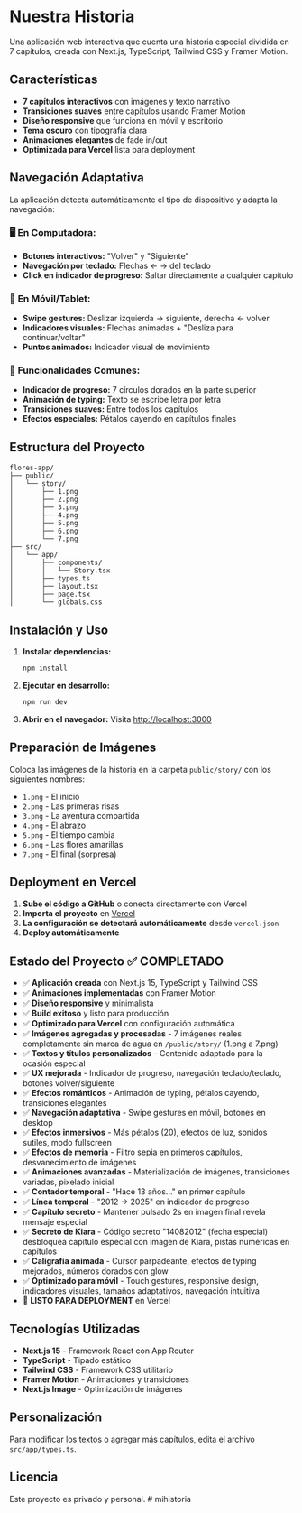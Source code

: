 # Nuestra Historia

Una aplicación web interactiva que cuenta una historia especial dividida en 7 capítulos, creada con Next.js, TypeScript, Tailwind CSS y Framer Motion.

## Características

- **7 capítulos interactivos** con imágenes y texto narrativo
- **Transiciones suaves** entre capítulos usando Framer Motion
- **Diseño responsive** que funciona en móvil y escritorio
- **Tema oscuro** con tipografía clara
- **Animaciones elegantes** de fade in/out
- **Optimizada para Vercel** lista para deployment

## Navegación Adaptativa

La aplicación detecta automáticamente el tipo de dispositivo y adapta la navegación:

### 🖥️ **En Computadora:**
- **Botones interactivos:** "Volver" y "Siguiente"
- **Navegación por teclado:** Flechas ← → del teclado
- **Click en indicador de progreso:** Saltar directamente a cualquier capítulo

### 📱 **En Móvil/Tablet:**
- **Swipe gestures:** Deslizar izquierda → siguiente, derecha ← volver
- **Indicadores visuales:** Flechas animadas + "Desliza para continuar/voltar"
- **Puntos animados:** Indicador visual de movimiento

### 🎯 **Funcionalidades Comunes:**
- **Indicador de progreso:** 7 círculos dorados en la parte superior
- **Animación de typing:** Texto se escribe letra por letra
- **Transiciones suaves:** Entre todos los capítulos
- **Efectos especiales:** Pétalos cayendo en capítulos finales

## Estructura del Proyecto

```
flores-app/
├── public/
│   └── story/
│       ├── 1.png
│       ├── 2.png
│       ├── 3.png
│       ├── 4.png
│       ├── 5.png
│       ├── 6.png
│       └── 7.png
├── src/
│   └── app/
│       ├── components/
│       │   └── Story.tsx
│       ├── types.ts
│       ├── layout.tsx
│       ├── page.tsx
│       └── globals.css
```

## Instalación y Uso

1. **Instalar dependencias:**
   ```bash
   npm install
   ```

2. **Ejecutar en desarrollo:**
   ```bash
   npm run dev
   ```

3. **Abrir en el navegador:**
   Visita [http://localhost:3000](http://localhost:3000)

## Preparación de Imágenes

Coloca las imágenes de la historia en la carpeta `public/story/` con los siguientes nombres:
- `1.png` - El inicio
- `2.png` - Las primeras risas
- `3.png` - La aventura compartida
- `4.png` - El abrazo
- `5.png` - El tiempo cambia
- `6.png` - Las flores amarillas
- `7.png` - El final (sorpresa)

## Deployment en Vercel

1. **Sube el código a GitHub** o conecta directamente con Vercel
2. **Importa el proyecto** en [Vercel](https://vercel.com)
3. **La configuración se detectará automáticamente** desde `vercel.json`
4. **Deploy automáticamente**

## Estado del Proyecto ✅ COMPLETADO

- ✅ **Aplicación creada** con Next.js 15, TypeScript y Tailwind CSS
- ✅ **Animaciones implementadas** con Framer Motion
- ✅ **Diseño responsive** y minimalista
- ✅ **Build exitoso** y listo para producción
- ✅ **Optimizado para Vercel** con configuración automática
- ✅ **Imágenes agregadas y procesadas** - 7 imágenes reales completamente sin marca de agua en `/public/story/` (1.png a 7.png)
- ✅ **Textos y títulos personalizados** - Contenido adaptado para la ocasión especial
- ✅ **UX mejorada** - Indicador de progreso, navegación teclado/teclado, botones volver/siguiente
- ✅ **Efectos románticos** - Animación de typing, pétalos cayendo, transiciones elegantes
- ✅ **Navegación adaptativa** - Swipe gestures en móvil, botones en desktop
- ✅ **Efectos inmersivos** - Más pétalos (20), efectos de luz, sonidos sutiles, modo fullscreen
- ✅ **Efectos de memoria** - Filtro sepia en primeros capítulos, desvanecimiento de imágenes
- ✅ **Animaciones avanzadas** - Materialización de imágenes, transiciones variadas, pixelado inicial
- ✅ **Contador temporal** - "Hace 13 años..." en primer capítulo
- ✅ **Línea temporal** - "2012 → 2025" en indicador de progreso
- ✅ **Capítulo secreto** - Mantener pulsado 2s en imagen final revela mensaje especial
- ✅ **Secreto de Kiara** - Código secreto "14082012" (fecha especial) desbloquea capítulo especial con imagen de Kiara, pistas numéricas en capítulos
- ✅ **Caligrafía animada** - Cursor parpadeante, efectos de typing mejorados, números dorados con glow
- ✅ **Optimizado para móvil** - Touch gestures, responsive design, indicadores visuales, tamaños adaptativos, navegación intuitiva
- 🚀 **LISTO PARA DEPLOYMENT** en Vercel

## Tecnologías Utilizadas

- **Next.js 15** - Framework React con App Router
- **TypeScript** - Tipado estático
- **Tailwind CSS** - Framework CSS utilitario
- **Framer Motion** - Animaciones y transiciones
- **Next.js Image** - Optimización de imágenes

## Personalización

Para modificar los textos o agregar más capítulos, edita el archivo `src/app/types.ts`.

## Licencia

Este proyecto es privado y personal.
#   m i h i s t o r i a 
 
 